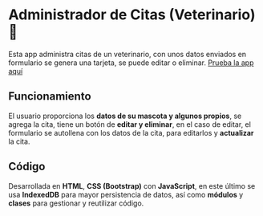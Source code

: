 # Administrador de Citas (Veterinario)🐶
Esta app administra citas de un veterinario, con unos datos enviados en formulario se genera una tarjeta, se puede editar o eliminar. [Prueba la app aquí](https://ald-ac.github.io/administrarCitas/ "Prueba la app aquí")

## Funcionamiento
El usuario proporciona los **datos de su mascota y algunos propios**, se agrega la cita, tiene un botón de **editar y eliminar**, en el caso de editar, el formulario se autollena con los datos de la cita, para editarlos y **actualizar** la cita. 

## Código
Desarrollada en **HTML**, **CSS (Bootstrap)** con **JavaScript**, en este último se usa **IndexedDB** para mayor persistencia de datos, así como **módulos** y **clases** para gestionar y reutilizar código.
